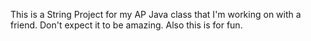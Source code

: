 This is a String Project for my AP Java class that I'm working on with a friend. Don't expect it to be amazing. Also this is for fun.